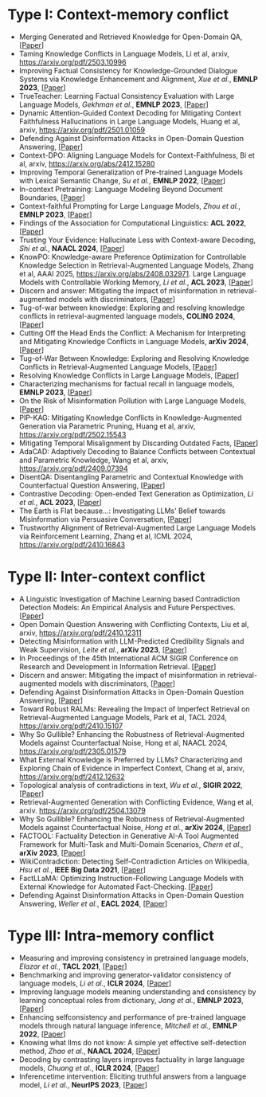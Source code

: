 # Type I: Context-memory conflict

- Merging Generated and Retrieved Knowledge for Open-Domain QA, [[Paper](https://arxiv.org/abs/2310.14393)]
- Taming Knowledge Conflicts in Language Models, Li et al, arxiv, https://arxiv.org/pdf/2503.10996
- Improving Factual Consistency for Knowledge-Grounded Dialogue Systems via Knowledge Enhancement and Alignment, *Xue et al.*, **EMNLP 2023**, [[Paper](https://aclanthology.org/2023.findings-emnlp.525.pdf)]
- TrueTeacher: Learning Factual Consistency Evaluation with Large Language Models, *Gekhman et al.*, **EMNLP 2023**, [[Paper](https://aclanthology.org/2023.emnlp-main.127.pdf)]
- Dynamic Attention-Guided Context Decoding for Mitigating Context Faithfulness Hallucinations in Large Language Models, Huang et al, arxiv, https://arxiv.org/pdf/2501.01059
- Defending Against Disinformation Attacks in Open-Domain Question Answering, [[Paper](https://arxiv.org/abs/2212.10002)]
- Context-DPO: Aligning Language Models for Context-Faithfulness, Bi et al, arxiv, https://arxiv.org/abs/2412.15280
- Improving Temporal Generalization of Pre-trained Language Models with Lexical Semantic Change, *Su et al.*, **EMNLP 2022**, [[Paper](https://aclanthology.org/2022.emnlp-main.428/)]
- In-context Pretraining: Language Modeling Beyond Document Boundaries, [[Paper](https://arxiv.org/abs/2310.10638)]
- Context-faithful Prompting for Large Language Models, *Zhou et al.*, **EMNLP 2023**, [[Paper](https://aclanthology.org/2023.findings-emnlp.968.pdf)]
- Findings of the Association for Computational Linguistics: **ACL 2022**, [[Paper](https://aclanthology.org/volumes/2022.findings-acl/)]
- Trusting Your Evidence: Hallucinate Less with Context-aware Decoding, *Shi et al.*, **NAACL 2024**, [[Paper](https://aclanthology.org/2024.naacl-short.69.pdf)]
- KnowPO: Knowledge-aware Preference Optimization for Controllable Knowledge Selection in Retrieval-Augmented Language Models, Zhang et al,  AAAI 2025, https://arxiv.org/abs/2408.032971. Large Language Models with Controllable Working Memory, *Li et al.*, **ACL 2023**, [[Paper](https://aclanthology.org/2023.findings-acl.112.pdf)]
- Discern and answer: Mitigating the impact of misinformation in retrieval-augmented models with discriminators, [[Paper](https://arxiv.org/abs/2305.01579)]
- Tug-of-war between knowledge: Exploring and resolving knowledge conflicts in retrieval-augmented language models, **COLING 2024**, [[Paper](https://arxiv.org/abs/2402.14409)]
- Cutting Off the Head Ends the Conflict: A Mechanism for Interpreting and Mitigating Knowledge Conflicts in Language Models, **arXiv 2024**, [[Paper](https://arxiv.org/abs/2402.18154)]
- Tug-of-War Between Knowledge: Exploring and Resolving Knowledge Conflicts in Retrieval-Augmented Language Models,  [[Paper](https://arxiv.org/abs/2402.14409)]
- Resolving Knowledge Conflicts in Large Language Models,  [[Paper](https://arxiv.org/abs/2310.00935)]
- Characterizing mechanisms for factual recall in language models, **EMNLP 2023**, [[Paper](https://arxiv.org/abs/2310.15910)]
- On the Risk of Misinformation Pollution with Large Language Models, [[Paper](https://arxiv.org/abs/2305.13661)]
- PIP-KAG: Mitigating Knowledge Conflicts in Knowledge-Augmented Generation via Parametric Pruning, Huang et al, arxiv, https://arxiv.org/pdf/2502.15543
- Mitigating Temporal Misalignment by Discarding Outdated Facts, [[Paper](https://arxiv.org/abs/2305.14824)]
- AdaCAD: Adaptively Decoding to Balance Conflicts between Contextual and Parametric Knowledge, Wang et al, arxiv, https://arxiv.org/pdf/2409.07394
- DisentQA: Disentangling Parametric and Contextual Knowledge with Counterfactual Question Answering,  [[Paper](https://arxiv.org/abs/2211.05655)]
- Contrastive Decoding: Open-ended Text Generation as Optimization, *Li et al.*, **ACL 2023**, [[Paper](https://aclanthology.org/2023.acl-long.687.pdf)]
- The Earth is Flat because...: Investigating LLMs' Belief towards Misinformation via Persuasive Conversation, [[Paper](https://arxiv.org/abs/2312.09085)]
- Trustworthy Alignment of Retrieval-Augmented Large Language Models via Reinforcement Learning, Zhang et al, ICML 2024, https://arxiv.org/pdf/2410.16843






# Type II: Inter-context conflict

- A Linguistic Investigation of Machine Learning based Contradiction Detection Models: An Empirical Analysis and Future Perspectives.[[Paper](https://arxiv.org/abs/2210.10434)]
- Open Domain Question Answering with Conflicting Contexts, Liu et al, arxiv, https://arxiv.org/pdf/2410.12311
- Detecting Misinformation with LLM-Predicted Credibility Signals and Weak Supervision, *Leite et al.*, **arXiv 2023**, [[Paper](https://arxiv.org/pdf/2309.07601)]
- In Proceedings of the 45th International ACM SIGIR Conference on Research and Development in Information Retrieval. [[Paper](https://dl.acm.org/doi/proceedings/10.1145/3477495)]
- Discern and answer: Mitigating the impact of misinformation in retrieval-augmented models with discriminators, [[Paper](https://arxiv.org/abs/2305.01579)]
- Defending Against Disinformation Attacks in Open-Domain Question Answering, [[Paper](https://arxiv.org/abs/2212.10002)]
- Toward Robust RALMs: Revealing the Impact of Imperfect Retrieval on Retrieval-Augmented Language Models, Park et al, TACL 2024, https://arxiv.org/pdf/2410.15107
- Why So Gullible? Enhancing the Robustness of Retrieval-Augmented Models against Counterfactual Noise, Hong et al, NAACL 2024, https://arxiv.org/pdf/2305.01579
- What External Knowledge is Preferred by LLMs? Characterizing and Exploring Chain of Evidence in Imperfect Context, Chang et al, arxiv, https://arxiv.org/pdf/2412.12632
- Topological analysis of contradictions in text, *Wu et al.*, **SIGIR 2022**, [[Paper](https://dl.acm.org/doi/pdf/10.1145/3477495.3531881)]
- Retrieval-Augmented Generation with Conflicting Evidence, Wang et al, arxiv. https://arxiv.org/pdf/2504.13079
- Why So Gullible? Enhancing the Robustness of Retrieval-Augmented Models against Counterfactual Noise, *Hong et al.*, **arXiv 2024**, [[Paper](https://arxiv.org/pdf/2305.01579)]
- FACTOOL: Factuality Detection in Generative AI-A Tool Augmented Framework for Multi-Task and Multi-Domain Scenarios, *Chern et al.*, **arXiv 2023**, [[Paper](https://arxiv.org/pdf/2307.13528)]
- WikiContradiction: Detecting Self-Contradiction Articles on Wikipedia, *Hsu et al.*, **IEEE Big Data 2021**, [[Paper](https://www.computer.org/csdl/proceedings-article/big-data/2021/09671319/1A8hbIXOCPK)]
- FactLLaMA: Optimizing Instruction-Following Language Models with External Knowledge for Automated Fact-Checking. [[Paper](https://arxiv.org/abs/2309.00240)]
- Defending Against Disinformation Attacks in Open-Domain Question Answering, *Weller et al.*, **EACL 2024**, [[Paper](https://aclanthology.org/2024.eacl-short.35.pdf)]


# Type III: Intra-memory conflict

- Measuring and improving consistency in pretrained language models, *Elazar et al.*, **TACL 2021**, [[Paper](https://aclanthology.org/2021.tacl-1.60.pdf)]
- Benchmarking and improving generator-validator consistency of language models, *Li et al.*, **ICLR 2024**, [[Paper](https://openreview.net/pdf?id=phBS6YpTzC)]
- Improving language models meaning understanding and consistency by learning conceptual roles from dictionary, *Jang et al.*, **EMNLP 2023**, [[Paper](https://aclanthology.org/2023.emnlp-main.527.pdf)]
- Enhancing selfconsistency and performance of pre-trained language models through natural language inference, *Mitchell et al.*, **EMNLP 2022**, [[Paper](https://aclanthology.org/2022.emnlp-main.115.pdf)]
- Knowing what llms do not know: A simple yet effective self-detection method, *Zhao et al.*, **NAACL 2024**, [[Paper](https://aclanthology.org/2024.naacl-long.390.pdf)]
- Decoding by contrasting layers improves factuality in large language models, *Chuang et al.*, **ICLR 2024**, [[Paper](https://arxiv.org/pdf/2309.03883)]
- Inferencetime intervention: Eliciting truthful answers from a language model, *Li et al.*, **NeurIPS 2023**, [[Paper](https://arxiv.org/pdf/2306.03341)]



